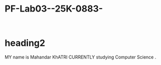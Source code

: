 # PF-Lab03--25K-0883-
<br/>

# heading2
MY name is Mahandar KhATRI CURRENTLY studying Computer Science .
  
  
